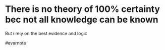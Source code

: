 # There is no theory of 100% certainty bec not all knowledge can be known

But i rely on the best evidence and logic

\#evernote

